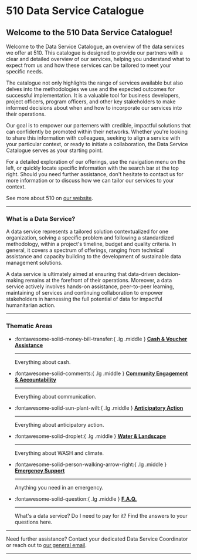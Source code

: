 # 510 Data Service Catalogue


<!-- markdownlint-disable-next-line no-trailing-punctuation -->
## Welcome to the 510 Data Service Catalogue!

Welcome to the Data Service Catalogue, an overview of the data services we offer at 510. This catalogue is designed to provide our partners with a clear and detailed overview of our services, helping you understand what to expect from us and how these services can be tailored to meet your specific needs.

The catalogue not only highlights the range of services available but also delves into the methodologies we use and the expected outcomes for successful implementation. It is a valuable tool for business developers, project officers, program officers, and other key stakeholders to make informed decisions about when and how to incorporate our services into their operations.

Our goal is to empower our parterners with credible, impactful solutions that can confidently be promoted within their networks. Whether you're looking to share this information with colleagues, seeking to align a service with your particular context, or ready to initiate a collaboration, the Data Service Catalogue serves as your starting point.

For a detailed exploration of our offerings, use the navigation menu on the left, or quickly locate specific information with the search bar at the top right. Should you need further assistance, don't hesitate to contact us for more information or to discuss how we can tailor our services to your context.

See more about 510 on [our website](https://510.global/).

---

### What is a Data Service?

A data service represents a tailored solution contextualized for one organization, solving a specific problem and following a standardized methodology, within a project's timeline, budget and quality criteria.  In general, it covers a spectrum of offerings, ranging from technical assistance and capacity building to the development of sustainable data management solutions. 

A data service is ultimately aimed at ensuring that data-driven decision-making remains at the forefront of their operations. Moreover, a data service actively involves hands-on assistance, peer-to-peer learning, maintaining of services and continuing collaboration to empower stakeholders in harnessing the full potential of data for impactful humanitarian action.  

---

### Thematic Areas

<!-- markdownlint-disable -->
<div class="grid cards" markdown>

-   :fontawesome-solid-money-bill-transfer:{ .lg .middle } [__Cash & Voucher Assistance__](./cva/index.md)

    ---

    Everything about cash.


-   :fontawesome-solid-comments:{ .lg .middle } [__Community Engagement & Accountability__](./cea/index.md)

    ---

    Everything about communication.


-   :fontawesome-solid-sun-plant-wilt:{ .lg .middle } [__Anticipatory Action__](./aa/index.md)

    ---

    Everything about anticipatory action.


-   :fontawesome-solid-droplet:{ .lg .middle } [__Water & Landscape__](./wl/index.md)

    ---

    Everything about WASH and climate.


-   :fontawesome-solid-person-walking-arrow-right:{ .lg .middle } [__Emergency Support__](./es/index.md)

    ---

    Anything you need in an emergency.


-   :fontawesome-solid-question:{ .lg .middle } [__F.A.Q.__](./faq/index.md)

    ---

    What's a data service? Do I need to pay for it? Find the answers to your questions here.

</div>

<!-- markdownlint-enable -->


---

Need further assistance? Contact your dedicated Data Service Coordinator
or reach out to [our general email](mailto:support@510.global).

---
